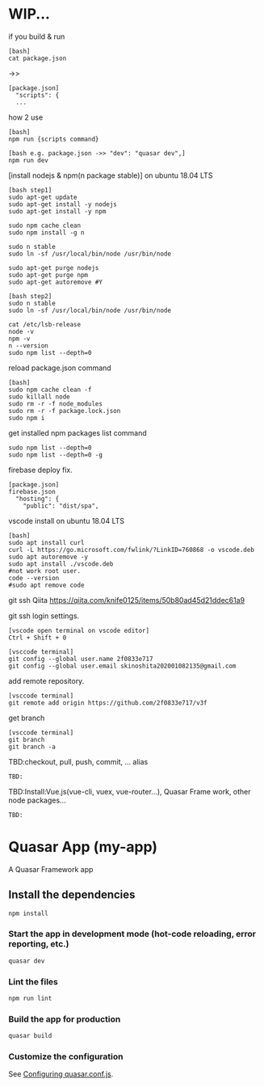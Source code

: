 # WIP...

if you build & run
```[bash]
[bash]
cat package.json
```
->>
```[package.json]
[package.json]
  "scripts": {
  ...
```
how 2 use
```[bash]
[bash]
npm run {scripts command}
```
```[bash e.g. package.json ->> "dev": "quasar dev",]
[bash e.g. package.json ->> "dev": "quasar dev",]
npm run dev
```

[install nodejs & npm(n package stable)] on ubuntu 18.04 LTS
```[bash step1]
[bash step1]
sudo apt-get update
sudo apt-get install -y nodejs
sudo apt-get install -y npm

sudo npm cache clean
sudo npm install -g n

sudo n stable
sudo ln -sf /usr/local/bin/node /usr/bin/node

sudo apt-get purge nodejs
sudo apt-get purge npm
sudo apt-get autoremove #Y
```
```[bash step2]
[bash step2]
sudo n stable
sudo ln -sf /usr/local/bin/node /usr/bin/node

cat /etc/lsb-release
node -v
npm -v
n --version
sudo npm list --depth=0
```

reload package.json command
```[bash]
[bash]
sudo npm cache clean -f
sudo killall node
sudo rm -r -f node_modules
sudo rm -r -f package.lock.json
sudo npm i
```

get installed npm packages list command
```
sudo npm list --depth=0
sudo npm list --depth=0 -g
```

firebase deploy fix.
```[package.json]
[package.json]
firebase.json
  "hosting": {
    "public": "dist/spa",
```

vscode install on ubuntu 18.04 LTS
```[bash]
[bash]
sudo apt install curl
curl -L https://go.microsoft.com/fwlink/?LinkID=760868 -o vscode.deb
sudo apt autoremove -y
sudo apt install ./vscode.deb
#not work root user.
code --version
#sudo apt remove code
```

git ssh Qiita
https://qiita.com/knife0125/items/50b80ad45d21ddec61a9

git ssh login settings.
```[vscode open terminal on vscode editor]
[vscode open terminal on vscode editor]
Ctrl + Shift + 0
```

```[vsccode terminal]
[vsccode terminal]
git config --global user.name 2f0833e717
git config --global user.email skinoshita202001082135@gmail.com
```

add remote repository.
```[vsccode terminal]
[vsccode terminal]
git remote add origin https://github.com/2f0833e717/v3f
```

get branch
```vsccode terminal]
[vsccode terminal]
git branch
git branch -a
```

TBD:checkout, pull, push, commit, ... alias
```
TBD:
```

TBD:Install:Vue.js(vue-cli, vuex, vue-router...),
    Quasar Frame work,
    other node packages...
```
TBD:
```

# Quasar App (my-app)

A Quasar Framework app

## Install the dependencies

```bash
npm install
```

### Start the app in development mode (hot-code reloading, error reporting, etc.)

```bash
quasar dev
```

### Lint the files

```bash
npm run lint
```

### Build the app for production

```bash
quasar build
```

### Customize the configuration

See [Configuring quasar.conf.js](https://quasar.dev/quasar-cli/quasar-conf-js).
